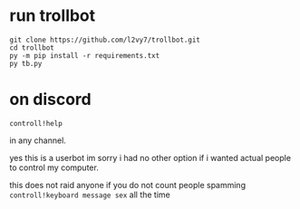 # run trollbot
```
git clone https://github.com/l2vy7/trollbot.git
cd trollbot
py -m pip install -r requirements.txt
py tb.py
```

# on discord
```
controll!help
```

in any channel.

yes this is a userbot im sorry i had no other option if i wanted actual people to control my computer.

this does not raid anyone if you do not count people spamming ```controll!keyboard message sex``` all the time
